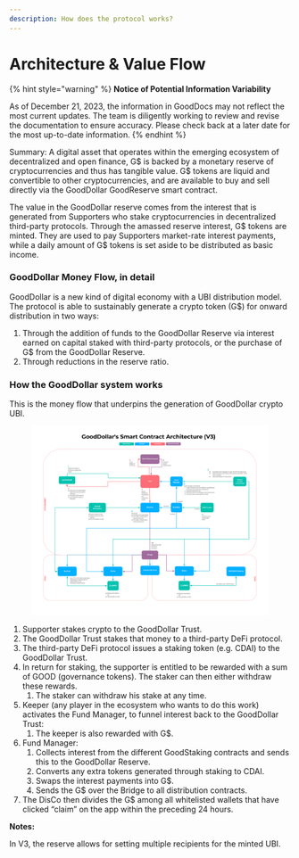 ```yaml
---
description: How does the protocol works?
---
```


# Architecture & Value Flow

{% hint style="warning" %}
**Notice of Potential Information Variability**

As of December 21, 2023, the information in GoodDocs may not reflect the most current updates. The team is diligently working to review and revise the documentation to ensure accuracy. Please check back at a later date for the most up-to-date information.
{% endhint %}

Summary: A digital asset that operates within the emerging ecosystem of decentralized and open finance, G$ is backed by a monetary reserve of cryptocurrencies and thus has tangible value. G$ tokens are liquid and convertible to other cryptocurrencies, and are available to buy and sell directly via the GoodDollar GoodReserve smart contract.

The value in the GoodDollar reserve comes from the interest that is generated from Supporters who stake cryptocurrencies in decentralized third-party protocols. Through the amassed reserve interest, G$ tokens are minted. They are used to pay Supporters market-rate interest payments, while a daily amount of G$ tokens is set aside to be distributed as basic income.

### **GoodDollar Money Flow, in detail** <a href="#d7389pq6vqpd" id="d7389pq6vqpd"></a>

GoodDollar is a new kind of digital economy with a UBI distribution model. The protocol is able to sustainably generate a crypto token (G$) for onward distribution in two ways:

1. Through the addition of funds to the GoodDollar Reserve via interest earned on capital staked with third-party protocols, or the purchase of G$ from the GoodDollar Reserve.
2. Through reductions in the reserve ratio.

### **How the GoodDollar system works** <a href="#cbghnzkzyo0f" id="cbghnzkzyo0f"></a>

This is the money flow that underpins the generation of GoodDollar crypto UBI.

<figure><img src="../../.gitbook/assets/Smart contract Architecture V3 18_01_23 (1).png" alt=""><figcaption></figcaption></figure>

1. Supporter stakes crypto to the GoodDollar Trust.
2. The GoodDollar Trust stakes that money to a third-party DeFi protocol.
3. The third-party DeFi protocol issues a staking token (e.g. CDAI) to the GoodDollar Trust.
4. In return for staking, the supporter is entitled to be rewarded with a sum of GOOD (governance tokens). The staker can then either withdraw these rewards.
   1. The staker can withdraw his stake at any time.
5. Keeper (any player in the ecosystem who wants to do this work) activates the Fund Manager, to funnel interest back to the GoodDollar Trust:
   1. The keeper is also rewarded with G$.
6. Fund Manager:
   1. Collects interest from the different GoodStaking contracts and sends this to the GoodDollar Reserve.
   2. Converts any extra tokens generated through staking to CDAI.
   3. Swaps the interest payments into G$.
   4. Sends the G$ over the Bridge to all distribution contracts.
7. The DisCo then divides the G$ among all whitelisted wallets that have clicked “claim” on the app within the preceding 24 hours.



**Notes:**

In V3, the reserve allows for setting multiple recipients for the minted UBI.

